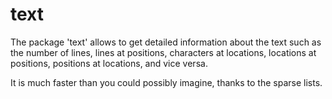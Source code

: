 text
====

The package 'text' allows to get detailed information about the text such as the number of lines, lines at positions, characters at locations, locations at positions, positions at locations, and vice versa.

It is much faster than you could possibly imagine, thanks to the sparse lists.